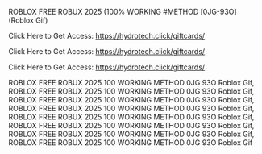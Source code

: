ROBLOX FREE ROBUX 2025 (100% WORKING #METHOD [0JG-93O] (Roblox Gif)

Click Here to Get Access: https://hydrotech.click/giftcards/

Click Here to Get Access: https://hydrotech.click/giftcards/

Click Here to Get Access: https://hydrotech.click/giftcards/

ROBLOX FREE ROBUX 2025 100 WORKING METHOD 0JG 93O Roblox Gif, ROBLOX FREE ROBUX 2025 100 WORKING METHOD 0JG 93O Roblox Gif, ROBLOX FREE ROBUX 2025 100 WORKING METHOD 0JG 93O Roblox Gif, ROBLOX FREE ROBUX 2025 100 WORKING METHOD 0JG 93O Roblox Gif, ROBLOX FREE ROBUX 2025 100 WORKING METHOD 0JG 93O Roblox Gif, ROBLOX FREE ROBUX 2025 100 WORKING METHOD 0JG 93O Roblox Gif, ROBLOX FREE ROBUX 2025 100 WORKING METHOD 0JG 93O Roblox Gif, ROBLOX FREE ROBUX 2025 100 WORKING METHOD 0JG 93O Roblox Gif
